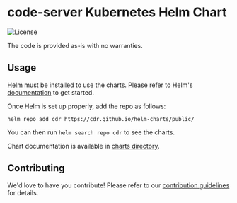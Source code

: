 # code-server Kubernetes Helm Chart

![License](https://img.shields.io/github/license/cdr/code-server)

The code is provided as-is with no warranties.

## Usage

[Helm](https://helm.sh) must be installed to use the charts.
Please refer to Helm's [documentation](https://helm.sh/docs/) to get started.

Once Helm is set up properly, add the repo as follows:

```console
helm repo add cdr https://cdr.github.io/helm-charts/public/
```

You can then run `helm search repo cdr` to see the charts.

Chart documentation is available in [charts directory](./charts/code-server/README.md).

## Contributing

We'd love to have you contribute! Please refer to our [contribution guidelines](CONTRIBUTING.md) for details.

